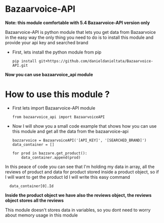 # Bazaarvoice-API

**Note: this module comfortable with 5.4 Bazaarvoice-API version only**

Bazaarvoice-API is python module that lets you get data from Bazaarvoice in the easy way
the only thing you need to do is to install this module and provide your api key and searched brand

* First, lets install the python module from pip

      pip install git+https://github.com/danieldanieltata/Bazaarvoice-API.git

**Now you can use bazaarvoice_api module**

# How to use this module ?

* First lets import Bazaarvoice-API module

      from bazaarvoice_api import BazaarvoiceAPI

* Now I will show you a small code example that shows how you can use this module and get all the data from the bazaarvoice-api

      bazzarvoice = BazaarvoiceAPI('[API_KEY]', '[SEARCHED_BRAND]')
      data_container = []

      for prod in bazzare.get_product():
          data_container.append(prod)

In this peace of code you can see that I'm holding my data in array, all the reviews of product and data for product stored inside a product object,
so if I will want to get the product Id I will write this easy command

      data_container[0].Id

**Inside the product object we have also the reviews object, the reviews object stores all the reviews**

This module doesn't stores data in variables, so you dont need to worry about memory usage in this module
